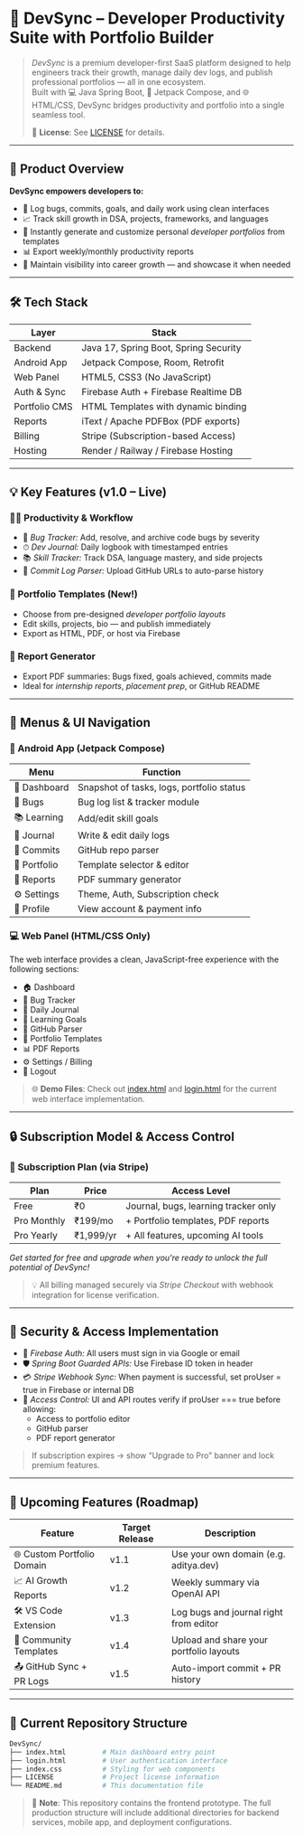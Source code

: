 # 🚀 DevSync – Developer Productivity Suite with Portfolio Builder

> *DevSync* is a premium developer-first SaaS platform designed to help engineers track their growth, manage daily dev logs, and publish professional portfolios — all in one ecosystem.  
> Built with 💻 Java Spring Boot, 📱 Jetpack Compose, and 🌐 HTML/CSS, DevSync bridges productivity and portfolio into a single seamless tool.
> 
> 📄 **License**: See [LICENSE](LICENSE) for details.

---

## 🧠 Product Overview

**DevSync empowers developers to:**
- 📝 Log bugs, commits, goals, and daily work using clean interfaces
- 📈 Track skill growth in DSA, projects, frameworks, and languages
- 🎨 Instantly generate and customize personal *developer portfolios* from templates
- 📊 Export weekly/monthly productivity reports
- 🚀 Maintain visibility into career growth — and showcase it when needed

---

## 🛠 Tech Stack

| Layer         | Stack                                |
|---------------|---------------------------------------|
| Backend       | Java 17, Spring Boot, Spring Security |
| Android App   | Jetpack Compose, Room, Retrofit       |
| Web Panel     | HTML5, CSS3 (No JavaScript)           |
| Auth & Sync   | Firebase Auth + Firebase Realtime DB  |
| Portfolio CMS | HTML Templates with dynamic binding   |
| Reports       | iText / Apache PDFBox (PDF exports)   |
| Billing       | Stripe (Subscription-based Access)   |
| Hosting       | Render / Railway / Firebase Hosting   |

---

## 💡 Key Features (v1.0 – Live)

### 🧑‍💻 Productivity & Workflow
- 🐞 *Bug Tracker:* Add, resolve, and archive code bugs by severity
- ⏱ *Dev Journal:* Daily logbook with timestamped entries
- 📚 *Skill Tracker:* Track DSA, language mastery, and side projects
- 🔁 *Commit Log Parser:* Upload GitHub URLs to auto-parse history

### 🎨 Portfolio Templates (New!)
- Choose from pre-designed *developer portfolio layouts*
- Edit skills, projects, bio — and publish immediately
- Export as HTML, PDF, or host via Firebase

### 📄 Report Generator
- Export PDF summaries: Bugs fixed, goals achieved, commits made
- Ideal for *internship reports*, *placement prep*, or GitHub README

---

## 🧭 Menus & UI Navigation

### 📱 Android App (Jetpack Compose)

| Menu       | Function                              |
|------------|----------------------------------------|
| 🧭 Dashboard | Snapshot of tasks, logs, portfolio status |
| 🐞 Bugs      | Bug log list & tracker module         |
| 📚 Learning  | Add/edit skill goals                  |
| 📓 Journal   | Write & edit daily logs               |
| 🔁 Commits   | GitHub repo parser                    |
| 🎨 Portfolio | Template selector & editor            |
| 🧾 Reports   | PDF summary generator                 |
| ⚙ Settings  | Theme, Auth, Subscription check       |
| 👤 Profile   | View account & payment info           |

### 💻 Web Panel (HTML/CSS Only)

The web interface provides a clean, JavaScript-free experience with the following sections:
- 🏠 Dashboard  
- 🐞 Bug Tracker  
- 📓 Daily Journal  
- 🎯 Learning Goals  
- 🔗 GitHub Parser  
- 🎨 Portfolio Templates  
- 📊 PDF Reports  
- ⚙️ Settings / Billing  
- 🚪 Logout

> 🌐 **Demo Files**: Check out [index.html](index.html) and [login.html](login.html) for the current web interface implementation.  

---

## 🔒 Subscription Model & Access Control

### 🎯 Subscription Plan (via Stripe)

| Plan        | Price     | Access Level                         |
|-------------|-----------|--------------------------------------|
| Free        | ₹0        | Journal, bugs, learning tracker only |
| Pro Monthly | ₹199/mo   | + Portfolio templates, PDF reports   |
| Pro Yearly  | ₹1,999/yr | + All features, upcoming AI tools    |

*Get started for free and upgrade when you're ready to unlock the full potential of DevSync!*

> 💡 All billing managed securely via *Stripe Checkout* with webhook integration for license verification.

---

## 🔐 Security & Access Implementation

- 🔑 *Firebase Auth:* All users must sign in via Google or email
- 🛡️ *Spring Boot Guarded APIs:* Use Firebase ID token in header
- 💳 *Stripe Webhook Sync:* When payment is successful, set proUser = true in Firebase or internal DB
- 🚪 *Access Control:* UI and API routes verify if proUser === true before allowing:
  - Access to portfolio editor
  - GitHub parser
  - PDF report generator

> If subscription expires → show “Upgrade to Pro” banner and lock premium features.

---

## 🚧 Upcoming Features (Roadmap)

| Feature                  | Target Release | Description |
|--------------------------|----------------|-------------|
| 🌐 Custom Portfolio Domain | v1.1           | Use your own domain (e.g. aditya.dev) |
| 📈 AI Growth Reports      | v1.2           | Weekly summary via OpenAI API |
| 🛠 VS Code Extension     | v1.3           | Log bugs and journal right from editor |
| 🧩 Community Templates   | v1.4           | Upload and share your portfolio layouts |
| 📤 GitHub Sync + PR Logs | v1.5           | Auto-import commit + PR history |

---

## 🧱 Current Repository Structure

```bash
DevSync/
├── index.html         # Main dashboard entry point
├── login.html         # User authentication interface
├── index.css          # Styling for web components
├── LICENSE            # Project license information
└── README.md          # This documentation file
```

> 📁 **Note**: This repository contains the frontend prototype. The full production structure will include additional directories for backend services, mobile app, and deployment configurations.

